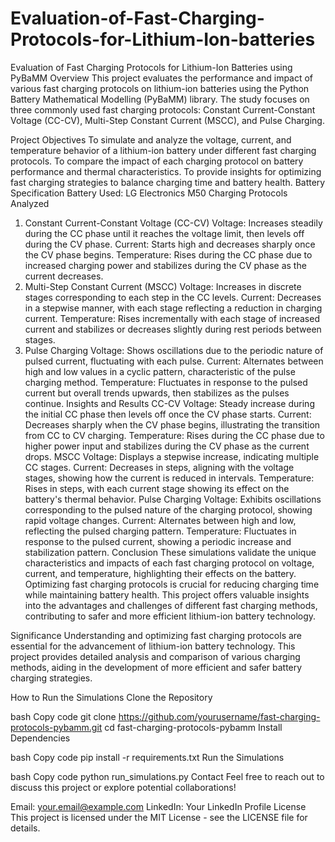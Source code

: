 # Evaluation-of-Fast-Charging-Protocols-for-Lithium-Ion-batteries

Evaluation of Fast Charging Protocols for Lithium-Ion Batteries using PyBaMM
Overview
This project evaluates the performance and impact of various fast charging protocols on lithium-ion batteries using the Python Battery Mathematical Modelling (PyBaMM) library. The study focuses on three commonly used fast charging protocols: Constant Current-Constant Voltage (CC-CV), Multi-Step Constant Current (MSCC), and Pulse Charging.

Project Objectives
To simulate and analyze the voltage, current, and temperature behavior of a lithium-ion battery under different fast charging protocols.
To compare the impact of each charging protocol on battery performance and thermal characteristics.
To provide insights for optimizing fast charging strategies to balance charging time and battery health.
Battery Specification
Battery Used: LG Electronics M50
Charging Protocols Analyzed
1. Constant Current-Constant Voltage (CC-CV)
Voltage: Increases steadily during the CC phase until it reaches the voltage limit, then levels off during the CV phase.
Current: Starts high and decreases sharply once the CV phase begins.
Temperature: Rises during the CC phase due to increased charging power and stabilizes during the CV phase as the current decreases.
2. Multi-Step Constant Current (MSCC)
Voltage: Increases in discrete stages corresponding to each step in the CC levels.
Current: Decreases in a stepwise manner, with each stage reflecting a reduction in charging current.
Temperature: Rises incrementally with each stage of increased current and stabilizes or decreases slightly during rest periods between stages.
3. Pulse Charging
Voltage: Shows oscillations due to the periodic nature of pulsed current, fluctuating with each pulse.
Current: Alternates between high and low values in a cyclic pattern, characteristic of the pulse charging method.
Temperature: Fluctuates in response to the pulsed current but overall trends upwards, then stabilizes as the pulses continue.
Insights and Results
CC-CV
Voltage: Steady increase during the initial CC phase then levels off once the CV phase starts.
Current: Decreases sharply when the CV phase begins, illustrating the transition from CC to CV charging.
Temperature: Rises during the CC phase due to higher power input and stabilizes during the CV phase as the current drops.
MSCC
Voltage: Displays a stepwise increase, indicating multiple CC stages.
Current: Decreases in steps, aligning with the voltage stages, showing how the current is reduced in intervals.
Temperature: Rises in steps, with each current stage showing its effect on the battery's thermal behavior.
Pulse Charging
Voltage: Exhibits oscillations corresponding to the pulsed nature of the charging protocol, showing rapid voltage changes.
Current: Alternates between high and low, reflecting the pulsed charging pattern.
Temperature: Fluctuates in response to the pulsed current, showing a periodic increase and stabilization pattern.
Conclusion
These simulations validate the unique characteristics and impacts of each fast charging protocol on voltage, current, and temperature, highlighting their effects on the battery. Optimizing fast charging protocols is crucial for reducing charging time while maintaining battery health. This project offers valuable insights into the advantages and challenges of different fast charging methods, contributing to safer and more efficient lithium-ion battery technology.

Significance
Understanding and optimizing fast charging protocols are essential for the advancement of lithium-ion battery technology. This project provides detailed analysis and comparison of various charging methods, aiding in the development of more efficient and safer battery charging strategies.

How to Run the Simulations
Clone the Repository

bash
Copy code
git clone https://github.com/yourusername/fast-charging-protocols-pybamm.git
cd fast-charging-protocols-pybamm
Install Dependencies

bash
Copy code
pip install -r requirements.txt
Run the Simulations

bash
Copy code
python run_simulations.py
Contact
Feel free to reach out to discuss this project or explore potential collaborations!

Email: your.email@example.com
LinkedIn: Your LinkedIn Profile
License
This project is licensed under the MIT License - see the LICENSE file for details.
